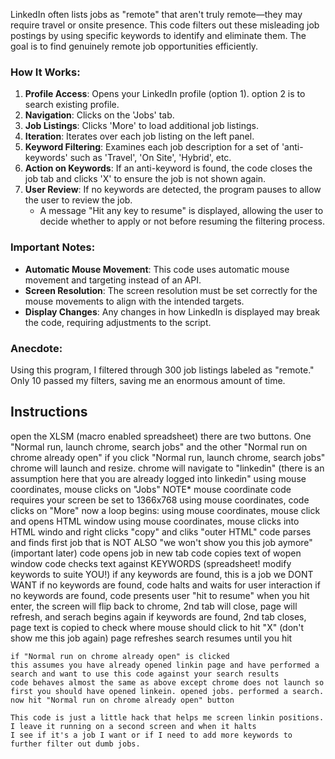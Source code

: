 LinkedIn often lists jobs as "remote" that aren't truly remote—they may require travel or onsite presence. This code filters out these misleading job postings by using specific keywords to identify and eliminate them. The goal is to find genuinely remote job opportunities efficiently.

### How It Works:

1. **Profile Access**: Opens your LinkedIn profile (option 1). option 2 is to search existing profile.
2. **Navigation**: Clicks on the 'Jobs' tab.
3. **Job Listings**: Clicks 'More' to load additional job listings.
4. **Iteration**: Iterates over each job listing on the left panel.
5. **Keyword Filtering**: Examines each job description for a set of 'anti-keywords' such as 'Travel', 'On Site', 'Hybrid', etc.
6. **Action on Keywords**: If an anti-keyword is found, the code closes the job tab and clicks 'X' to ensure the job is not shown again.
7. **User Review**: If no keywords are detected, the program pauses to allow the user to review the job.
    - A message "Hit any key to resume" is displayed, allowing the user to decide whether to apply or not before resuming the filtering process.

### Important Notes:

- **Automatic Mouse Movement**: This code uses automatic mouse movement and targeting instead of an API.
- **Screen Resolution**: The screen resolution must be set correctly for the mouse movements to align with the intended targets.
- **Display Changes**: Any changes in how LinkedIn is displayed may break the code, requiring adjustments to the script.

### Anecdote:

Using this program, I filtered through 300 job listings labeled as "remote." Only 10 passed my filters, saving me an enormous amount of time.

## Instructions
open the XLSM (macro enabled spreadsheet)
there are two buttons. One "Normal run, launch chrome, search jobs" and the other "Normal run on chrome already open"
if you click "Normal run, launch chrome, search jobs"
    chrome will launch and resize.
    chrome will navigate to "linkedin" (there is an assumption here that you are already logged into linkedin"
    using mouse coordinates, mouse clicks on "Jobs" 
    NOTE* mouse coordinate code requires your screen be set to 1366x768
    using mouse coordinates, code clicks on "More"
    now a loop begins:
    using mouse coordinates, mouse click and opens HTML window
    using mouse coordinates, mouse clicks into HTML windo and right clicks "copy" and cliks "outer HTML"
    code parses and finds first job that is NOT ALSO "we won't show you this job aymore" (important later)
    code opens job in new tab
    code copies text of wopen window
    code checks text against KEYWORDS (spreadsheet! modify keywords to suite YOU!)
    if any keywords are found, this is a job we DONT WANT
    if no keywords are found, code halts and waits for user interaction
        if no keywords are found, code presents user "hit <enter> to resume"
        when you hit enter, the screen will flip back to chrome, 2nd tab will close, page will refresh, and serach begins again
    if keywords are found, 2nd tab closes, page text is copied to check where mouse should click to hit "X" (don't show me this job again)
    page refreshes
    search resumes until you hit <break>

    if "Normal run on chrome already open" is clicked
    this assumes you have already opened linkin page and have performed a search and want to use this code against your search results
    code behaves almost the same as above except chrome does not launch so
    first you should have opened linkein. opened jobs. performed a search. now hit "Normal run on chrome already open" button

    This code is just a little hack that helps me screen linkin positions. I leave it running on a second screen and when it halts
    I see if it's a job I want or if I need to add more keywords to further filter out dumb jobs. 

    

    

